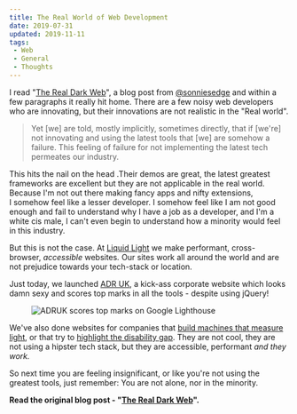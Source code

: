 ```yaml
---
title: The Real World of Web Development
date: 2019-07-31
updated: 2019-11-11
tags:
 - Web
 - General
 - Thoughts
---
```


<p>I read "<a href="https://www.sonniesedge.net/posts/real-dark-web/">The Real Dark Web</a>", a blog post from <a href="https://twitter.com/sonniesedge">@sonniesedge</a> and within a few paragraphs it really hit home. There are a few noisy web developers who are innovating, but their innovations are not realistic in the "Real world".</p>
<blockquote>Yet [we] are told, mostly implicitly, sometimes directly, that if [we're] not innovating and using the latest tools that [we] are somehow a failure. This feeling of failure for not implementing the latest tech permeates our industry.</blockquote>
<p>This hits the nail on the head .Their demos are great, the latest greatest frameworks are excellent but they are not applicable in the real world. Because I'm not out there making fancy&nbsp;apps and nifty extensions, I&nbsp;somehow feel like a lesser developer. I&nbsp;somehow feel like I&nbsp;am not good enough and fail to understand why I&nbsp;have a job as a developer, and I'm a white cis male, I&nbsp;can't even begin to understand how a minority would feel in this industry.</p>
<p>But this is not the case. At <a href="https://www.liquidlight.co.uk/">Liquid Light</a>&nbsp;we make performant, cross-browser,&nbsp;<em>accessible</em> websites<em>. </em>Our sites work all around the world and are not prejudice towards your tech-stack or location.</p>
<p>Just today, we launched <a href="https://www.adruk.org/">ADR UK</a>, a kick-ass corporate website which looks damn sexy and scores top marks in all the tools - despite using jQuery!</p>
<figure><img src="/images/Screenshot-2019-07-31-at-19.09.10.png" alt="ADRUK scores top marks on Google Lighthouse" data-image="ztm0al1zk8cg"></figure>
<p>We've also done websites for companies that <a href="https://www.bentham.co.uk/">build machines that measure light</a>, or that try to <a href="https://www.disabilitydataportal.com/">highlight the disability gap</a>. They are not cool, they are not using a hipster tech stack, but they are accessible, performant&nbsp;<em>and they work.</em><em></em>&nbsp;</p>
<p>So next time you are feeling insignificant, or like you're not using the greatest tools, just remember:&nbsp;You are not alone, nor in the minority.</p>
<p><strong>Read the original blog post - "<a href="https://www.sonniesedge.net/posts/real-dark-web/">The Real Dark Web</a>".</strong></p>
<p></p>